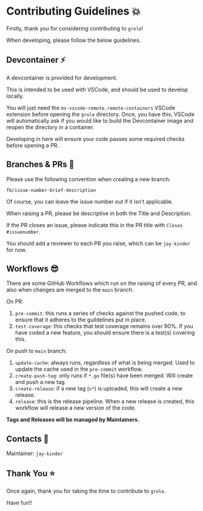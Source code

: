 # Contributing Guidelines :boom:

Firstly, thank you for considering contributing to `grole`!

When developing, please follow the below guidelines.

## Devcontainer :zap:

A devcontainer is provided for development.

This is intended to be used with VSCode, and should be used to develop
locally.

You will just need the `ms-vscode-remote.remote-containers` VSCode extension
before opening the `grole` directory. Once, you have this, VSCode will automatically
ask if you would like to build the Devcontainer image and reopen the directory
in a container.

Developing in here will ensure your code passes some required checks before opening
a PR.

## Branches & PRs :deciduous_tree:

Please use the following convention when creating a new branch:

`fb/issue-number-brief-description`

Of course, you can leave the issue number out if it isn't applicable.

When raising a PR, please be descriptive in both the Title and Description.

If the PR closes an issue, please indicate this in the PR title with
`Closes #issuenumber`.

You should add a reviewer to each PR you raise, which can be `jay-kinder` for
now.

## Workflows :sunglasses:

There are some GitHub Workflows which run on the raising of every PR, and also
when changes are merged to the `main` branch.

On PR:

1. `pre-commit`: this runs a series of checks against the pushed code, to ensure
that it adheres to the guildelines put in place.
2. `test-coverage`: this checks that test coverage remains over 90%. If you have
coded a new feature, you should ensure there is a test(s) covering this.

On push to `main` branch:

1. `update-cache`: always runs, regardless of what is being merged. Used to update
the cache used in the `pre-commit` workflow.
2. `create-push-tag`: only runs if `*.go` file(s) have been merged. Will create and
push a new tag.
3. `create-release`: if a new tag (`v*`) is uploaded, this will create a new release.
4. `release`: this is the release pipeline. When a new release is created, this
workflow will release a new version of the code.

**Tags and Releases will be managed by Maintainers.**

## Contacts :postbox:

Maintainer: `jay-kinder`

## Thank You :star:

Once again, thank you for taking the time to contribute to `grole`.

Have fun!!
